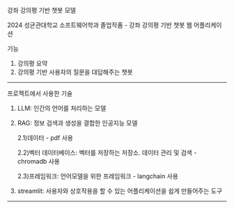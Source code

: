 강좌 강의평 기반 챗봇 모델

2024 성균관대학교 소프트웨어학과 졸업작품 - 강좌 강의평 기반 챗봇 웹 어플리케이션

기능
1) 강의평 요약
2) 강의평 기반 사용자의 질문을 대답해주는 챗봇
-----------------------------------------------------------------
프로젝트에서 사용한 기술
1) LLM: 인간의 언어를 처리하는 모델
2) RAG: 정보 검색과 생성을 결합한 인공지능 모델
   
   2.1)데이터 - pdf 사용
   
   2.2)벡터 데이터베이스: 벡터를 저장하는 저장소. 데이터 관리 및 검색 - chromadb 사용
   
   2.3)프레임워크: 언어모델을 위한 프레임워크 - langchain 사용
   
4) streamlit: 사용자와 상호작용을 할 수 있는 어플리케이션을 쉽게 만들어주는 도구

----------------------------------------------------------------

